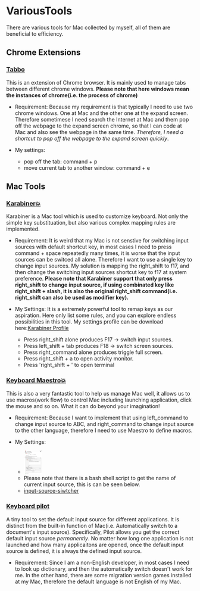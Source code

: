 # VariousTools
There are various tools for Mac collected by myself, all of them are beneficial to efficiency.

## Chrome Extensions

###	[Tabbo](https://chrome.google.com/webstore/detail/tabbo/hedbkonckghacebehjebpfknhdbobiko)
This is an extension of Chrome browser. It is mainly used to manage tabs between different chrome windows. 
**Please note that here windows mean the instances of chrome(i.e. the process of chrome)**

* Requirement: Because my requirement is that typically I need to use two chrome windows. One at Mac and the other one at the expand screen. Therefore sometimese I need search the Internet at Mac and them pop off the webpage to the expand screen chrome, so that I can code at Mac and also see the webpage in the same time. 
*Therefore, I need a shortcut to pop off the webpage to the expand screen quickly*.

* My settings:
	* pop off the tab: command + p
	* move current tab to another window: command + e


## Mac Tools

### [Karabiner:collision:](https://github.com/tekezo/Karabiner-Elements)
Karabiner is a Mac tool which is used to customize keyboard. Not only the simple key substituation, but also various complex mapping rules are implemented. 

* Requirement: It is weird that my Mac is not senstive for switching input sources with default shortcut key, in most cases I need to press command + space repeatedly many times, it is worse that the input sources can be switced all alone.  Therefore I want to use a single key to change input sources. My solution is mapping the right_shift to f17, and then change the switching input sources shortcut key to f17 at system preference. 
**Please note that Karabiner support that only press right_shift to change input source, if using combinated key like right_shift + slash, it is also the original right_shift command(i.e. right_shift can also be used as modifier key).**

* My Settings: It is a extremely powerful tool to remap keys as our aspiration. Here only list some rules, and you can explore endless possibilities in this tool. My settings profile can be download here:[Karabiner Profile](https://github.com/gzrjzcx/VariousTools/blob/master/AlexSettings.json)
	* Press right_shift alone produces F17 -> switch input sources.
	* Press left_shift + tab produces F18 -> switch screen sources.
	* Press right_command alone produces triggle full screen.
	* Press right_shift + a to open activity monitor.
	* Press 'right_shift + \' to open terminal

### [Keyboard Maestro:collision:](https://www.keyboardmaestro.com/main/)
This is also a very fantastic tool to help us manage Mac well, it allows us to use macros(work flow) to control Mac including launching application, click the mouse and so on. What it can do beyond your imagination!

* Requirement: Because I want to implement that using left_command to change input source to ABC, and right_command to change input source to the other language, therefore I need to use Maestro to define macros.

* My Settings: 
	* <img src="https://github.com/gzrjzcx/VariousTools/blob/master/res/maestro.png" width="48">
	* Please note that there is a bash shell script to get the name of current input source, this is can be seen below.
	* [input-source-siwtcher](https://github.com/vovkasm/input-source-switcher) 

### [Keyboard pilot](https://itunes.apple.com/us/app/keyboard-pilot/id402670023?mt=12)
A tiny tool to set the default input source for different applications. It is distinct from the built-in function of Mac(i.e. Automatically switch to a document's input source). Specifically, Pilot allows you get the correct default input source *permanently*. No matter how long one application is not launched and how many applicaitons are opened, once the default input source is defined, it is always the defined input source.

* Requirement: Since I am a non-English developer, in most cases I need to look up dictionary, and then the automatically switch doesn't work for me. In the other hand, there are some migration version games installed at my Mac, therefore the default language is not English of my Mac.

















